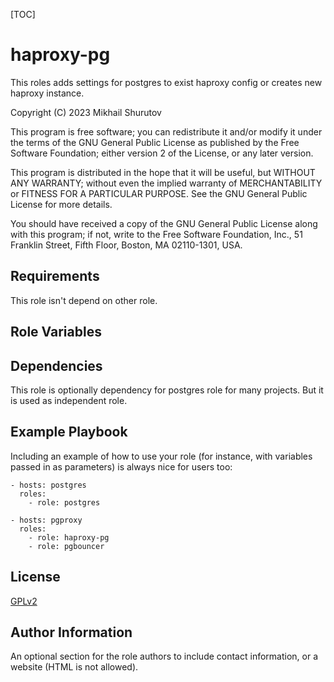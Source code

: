 [TOC]

haproxy-pg
=========

This roles adds settings for postgres to exist haproxy config or creates new haproxy instance.

Copyright (C) 2023  Mikhail Shurutov

This program is free software; you can redistribute it and/or
modify it under the terms of the GNU General Public License
as published by the Free Software Foundation; either version 2
of the License, or any later version.

This program is distributed in the hope that it will be useful,
but WITHOUT ANY WARRANTY; without even the implied warranty of
MERCHANTABILITY or FITNESS FOR A PARTICULAR PURPOSE.  See the
GNU General Public License for more details.

You should have received a copy of the GNU General Public License
along with this program; if not, write to the Free Software
Foundation, Inc., 51 Franklin Street, Fifth Floor, Boston, MA  02110-1301, USA.

Requirements
------------

This role isn't depend on other role.

Role Variables
--------------



Dependencies
------------

This role is optionally dependency for postgres role for many projects. But it is used as independent role.

Example Playbook
----------------

Including an example of how to use your role (for instance, with variables passed in as parameters) is always nice for users too:

```
- hosts: postgres
  roles:
    - role: postgres

- hosts: pgproxy
  roles:
    - role: haproxy-pg
	- role: pgbouncer
```

License
-------

[GPLv2](https://www.gnu.org/licenses/old-licenses/gpl-2.0.txt)

Author Information
------------------

An optional section for the role authors to include contact information, or a website (HTML is not allowed).
